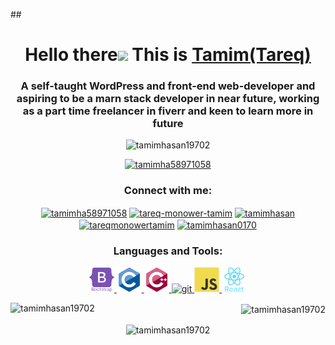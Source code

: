                          
##<h1 align = "center">Hello there<img src="https://media.giphy.com/media/hvRJCLFzcasrR4ia7z/giphy.gif" width="25px"> This is <a href="https://tareqmonower.netlify.app" target="blank">Tamim(Tareq)</a></h1>
      
<h3 align="center">A self-taught WordPress and front-end web-developer and aspiring to be a marn stack developer in near future, working as a part time freelancer in fiverr and keen to learn more in future</h3>

<p align="center"> <img src="https://komarev.com/ghpvc/?username=tamimhasan19702&label=Profile%20views&color=0e75b6&style=flat" alt="tamimhasan19702" /> </p>

<p align="center"> <a href="https://twitter.com/tamimha58971058" target="blank"><img src="https://img.shields.io/twitter/follow/tamimha58971058?logo=twitter&style=for-the-badge" alt="tamimha58971058" /></a> </p>

<h3 align="center">Connect with me:</h3>
<p align="center">
<a href="https://twitter.com/tamimha58971058" target="blank"><img align="center" src="https://raw.githubusercontent.com/rahuldkjain/github-profile-readme-generator/master/src/images/icons/Social/twitter.svg" alt="tamimha58971058" height="30" width="40" /></a>
<a href="https://linkedin.com/in/tareq-monower-tamim" target="blank"><img align="center" src="https://raw.githubusercontent.com/rahuldkjain/github-profile-readme-generator/master/src/images/icons/Social/linked-in-alt.svg" alt="tareq-monower-tamim" height="30" width="40" /></a>
<a href="https://stackoverflow.com/users/tamimhasan" target="blank"><img align="center" src="https://raw.githubusercontent.com/rahuldkjain/github-profile-readme-generator/master/src/images/icons/Social/stack-overflow.svg" alt="tamimhasan" height="30" width="40" /></a>
<a href="https://fb.com/tareqmonowertamim" target="blank"><img align="center" src="https://raw.githubusercontent.com/rahuldkjain/github-profile-readme-generator/master/src/images/icons/Social/facebook.svg" alt="tareqmonowertamim" height="30" width="40" /></a>
<a href="https://instagram.com/tamimhasan0170" target="blank"><img align="center" src="https://raw.githubusercontent.com/rahuldkjain/github-profile-readme-generator/master/src/images/icons/Social/instagram.svg" alt="tamimhasan0170" height="30" width="40" /></a>
</p>

<h3 align="center">Languages and Tools:</h3>
<p align="center"> <a href="https://getbootstrap.com" target="_blank" rel="noreferrer"> <img src="https://raw.githubusercontent.com/devicons/devicon/master/icons/bootstrap/bootstrap-plain-wordmark.svg" alt="bootstrap" width="40" height="40"/> </a> <a href="https://www.cprogramming.com/" target="_blank" rel="noreferrer"> <img src="https://raw.githubusercontent.com/devicons/devicon/master/icons/c/c-original.svg" alt="c" width="40" height="40"/> </a> <a href="https://www.w3schools.com/cpp/" target="_blank" rel="noreferrer"> <img src="https://raw.githubusercontent.com/devicons/devicon/master/icons/cplusplus/cplusplus-original.svg" alt="cplusplus" width="40" height="40"/> </a> <a href="https://git-scm.com/" target="_blank" rel="noreferrer"> <img src="https://www.vectorlogo.zone/logos/git-scm/git-scm-icon.svg" alt="git" width="40" height="40"/> </a> <a href="https://developer.mozilla.org/en-US/docs/Web/JavaScript" target="_blank" rel="noreferrer"> <img src="https://raw.githubusercontent.com/devicons/devicon/master/icons/javascript/javascript-original.svg" alt="javascript" width="40" height="40"/> </a> <a href="https://reactjs.org/" target="_blank" rel="noreferrer"> <img src="https://raw.githubusercontent.com/devicons/devicon/master/icons/react/react-original-wordmark.svg" alt="react" width="40" height="40"/> </a> </p>

<p><img align="left" src="https://github-readme-stats.vercel.app/api/top-langs?username=tamimhasan19702&show_icons=true&locale=en&layout=compact" alt="tamimhasan19702" /></p>

<p align="right">&nbsp;<img align="center" src="https://github-readme-stats.vercel.app/api?username=tamimhasan19702&show_icons=true&locale=en" alt="tamimhasan19702" /></p>

<p align="center"><img align="center" src="https://github-readme-streak-stats.herokuapp.com/?user=tamimhasan19702&" alt="tamimhasan19702" /></p>



